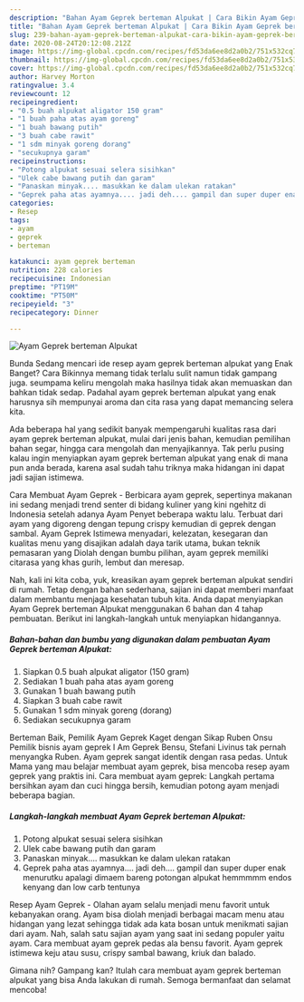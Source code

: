 ```yaml
---
description: "Bahan Ayam Geprek berteman Alpukat | Cara Bikin Ayam Geprek berteman Alpukat Yang Paling Enak"
title: "Bahan Ayam Geprek berteman Alpukat | Cara Bikin Ayam Geprek berteman Alpukat Yang Paling Enak"
slug: 239-bahan-ayam-geprek-berteman-alpukat-cara-bikin-ayam-geprek-berteman-alpukat-yang-paling-enak
date: 2020-08-24T20:12:08.212Z
image: https://img-global.cpcdn.com/recipes/fd53da6ee8d2a0b2/751x532cq70/ayam-geprek-berteman-alpukat-foto-resep-utama.jpg
thumbnail: https://img-global.cpcdn.com/recipes/fd53da6ee8d2a0b2/751x532cq70/ayam-geprek-berteman-alpukat-foto-resep-utama.jpg
cover: https://img-global.cpcdn.com/recipes/fd53da6ee8d2a0b2/751x532cq70/ayam-geprek-berteman-alpukat-foto-resep-utama.jpg
author: Harvey Morton
ratingvalue: 3.4
reviewcount: 12
recipeingredient:
- "0.5 buah alpukat aligator 150 gram"
- "1 buah paha atas ayam goreng"
- "1 buah bawang putih"
- "3 buah cabe rawit"
- "1 sdm minyak goreng dorang"
- "secukupnya garam"
recipeinstructions:
- "Potong alpukat sesuai selera sisihkan"
- "Ulek cabe bawang putih dan garam"
- "Panaskan minyak.... masukkan ke dalam ulekan ratakan"
- "Geprek paha atas ayamnya.... jadi deh.... gampil dan super duper enak menurutku apalagi dimaem bareng potongan alpukat hemmmmm endos kenyang dan low carb tentunya"
categories:
- Resep
tags:
- ayam
- geprek
- berteman

katakunci: ayam geprek berteman 
nutrition: 228 calories
recipecuisine: Indonesian
preptime: "PT19M"
cooktime: "PT50M"
recipeyield: "3"
recipecategory: Dinner

---
```



![Ayam Geprek berteman Alpukat](https://img-global.cpcdn.com/recipes/fd53da6ee8d2a0b2/751x532cq70/ayam-geprek-berteman-alpukat-foto-resep-utama.jpg)

Bunda Sedang mencari ide resep ayam geprek berteman alpukat yang Enak Banget? Cara Bikinnya memang tidak terlalu sulit namun tidak gampang juga. seumpama keliru mengolah maka hasilnya tidak akan memuaskan dan bahkan tidak sedap. Padahal ayam geprek berteman alpukat yang enak harusnya sih mempunyai aroma dan cita rasa yang dapat memancing selera kita.

Ada beberapa hal yang sedikit banyak mempengaruhi kualitas rasa dari ayam geprek berteman alpukat, mulai dari jenis bahan, kemudian pemilihan bahan segar, hingga cara mengolah dan menyajikannya. Tak perlu pusing kalau ingin menyiapkan ayam geprek berteman alpukat yang enak di mana pun anda berada, karena asal sudah tahu triknya maka hidangan ini dapat jadi sajian istimewa.

Cara Membuat Ayam Geprek - Berbicara ayam geprek, sepertinya makanan ini sedang menjadi trend senter di bidang kuliner yang kini ngehitz di Indonesia setelah adanya Ayam Penyet beberapa waktu lalu. Terbuat dari ayam yang digoreng dengan tepung crispy kemudian di geprek dengan sambal. Ayam Geprek Istimewa menyadari, kelezatan, kesegaran dan kualitas menu yang disajikan adalah daya tarik utama, bukan teknik pemasaran yang Diolah dengan bumbu pilihan, ayam geprek memiliki citarasa yang khas gurih, lembut dan meresap.


Nah, kali ini kita coba, yuk, kreasikan ayam geprek berteman alpukat sendiri di rumah. Tetap dengan bahan sederhana, sajian ini dapat memberi manfaat dalam membantu menjaga kesehatan tubuh kita. Anda dapat menyiapkan Ayam Geprek berteman Alpukat menggunakan 6 bahan dan 4 tahap pembuatan. Berikut ini langkah-langkah untuk menyiapkan hidangannya.

<!--inarticleads1-->

##### Bahan-bahan dan bumbu yang digunakan dalam pembuatan Ayam Geprek berteman Alpukat:

1. Siapkan 0.5 buah alpukat aligator (150 gram)
1. Sediakan 1 buah paha atas ayam goreng
1. Gunakan 1 buah bawang putih
1. Siapkan 3 buah cabe rawit
1. Gunakan 1 sdm minyak goreng (dorang)
1. Sediakan secukupnya garam


Berteman Baik, Pemilik Ayam Geprek Kaget dengan Sikap Ruben Onsu Pemilik bisnis ayam geprek I Am Geprek Bensu, Stefani Livinus tak pernah menyangka Ruben. Ayam geprek sangat identik dengan rasa pedas. Untuk Mama yang mau belajar membuat ayam geprek, bisa mencoba resep ayam geprek yang praktis ini. Cara membuat ayam geprek: Langkah pertama bersihkan ayam dan cuci hingga bersih, kemudian potong ayam menjadi beberapa bagian. 

<!--inarticleads2-->

##### Langkah-langkah membuat Ayam Geprek berteman Alpukat:

1. Potong alpukat sesuai selera sisihkan
1. Ulek cabe bawang putih dan garam
1. Panaskan minyak.... masukkan ke dalam ulekan ratakan
1. Geprek paha atas ayamnya.... jadi deh.... gampil dan super duper enak menurutku apalagi dimaem bareng potongan alpukat hemmmmm endos kenyang dan low carb tentunya


Resep Ayam Geprek - Olahan ayam selalu menjadi menu favorit untuk kebanyakan orang. Ayam bisa diolah menjadi berbagai macam menu atau hidangan yang lezat sehingga tidak ada kata bosan untuk menikmati sajian dari ayam. Nah, salah satu sajian ayam yang saat ini sedang populer yaitu ayam. Cara membuat ayam geprek pedas ala bensu favorit. Ayam geprek istimewa keju atau susu, crispy sambal bawang, kriuk dan balado. 

Gimana nih? Gampang kan? Itulah cara membuat ayam geprek berteman alpukat yang bisa Anda lakukan di rumah. Semoga bermanfaat dan selamat mencoba!

